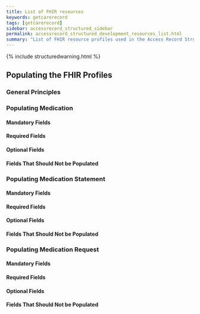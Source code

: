```yaml
---
title: List of FHIR resources
keywords: getcarerecord
tags: [getcarerecord]
sidebar: accessrecord_structured_sidebar
permalink: accessrecord_structured_development_resources_list.html
summary: "List of FHIR resource profiles used in the Access Record Structured capability pack"
---
```


{% include structuredwarning.html %}

## Populating the FHIR Profiles

### General Principles

### Populating Medication

#### Mandatory Fields

#### Required Fields

#### Optional Fields

#### Fields That Should Not be Populated

### Populating Medication Statement

#### Mandatory Fields

#### Required Fields

#### Optional Fields

#### Fields That Should Not be Populated

### Populating Medication Request

#### Mandatory Fields

#### Required Fields

#### Optional Fields

#### Fields That Should Not be Populated

